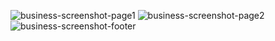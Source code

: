 ![business-screenshot-page1](https://github.com/dhonaobina/business-web-template/assets/113093370/5da9ba2f-6457-4c19-969c-abe8fc0308d3)
![business-screenshot-page2](https://github.com/dhonaobina/business-web-template/assets/113093370/4d6cec0b-2829-433d-804a-ba682556aa27)
![business-screenshot-footer](https://github.com/dhonaobina/business-web-template/assets/113093370/e08a8e32-21ec-48ae-a60e-de46f958a57e)
